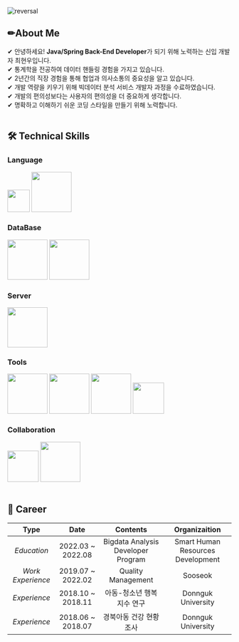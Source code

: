 ![reversal](https://capsule-render.vercel.app/api?type=wave&reversal=true&color=1A0F14&height=150&section=footer&text=%20ChoiHyunWoo();&fontColor=f5ce00&fontSize=70)

## ✏About Me 

✔ 안녕하세요! **Java/Spring Back-End Developer**가 되기 위해 노력하는 신입 개발자 최현우입니다. <br>
✔ 통계학을 전공하여 데이터 핸들링 경험을 가지고 있습니다. <br>
✔ 2년간의 직장 경험을 통해 협업과 의사소통의 중요성을 알고 있습니다. <br>
✔ 개발 역량을 키우기 위해 빅데이터 분석 서비스 개발자 과정을 수료하였습니다. <br>
✔ 개발의 편의성보다는 사용자의 편의성을 더 중요하게 생각합니다. <br>
✔ 명확하고 이해하기 쉬운 코딩 스타일을 만들기 위해 노력합니다. <br>
<br>

## 🛠 Technical Skills
### Language
<code><img src="https://user-images.githubusercontent.com/103620466/184140341-0ece618b-551d-4dc5-baad-606c94dbc263.png" width="50"></code>
<code><img src="https://user-images.githubusercontent.com/103620466/184139621-5190bdf6-900b-4e14-b502-454cfb3ff237.png" width="90"></code> <br>

### DataBase
<code><img src="https://user-images.githubusercontent.com/103620466/184141486-4bf19ebd-fb47-499a-b3f9-8d41b7848347.png" width="90"></code>
<code><img src="https://user-images.githubusercontent.com/103620466/184141815-ae301f1f-dcc1-42bd-bc32-f0e6f4133d6e.png" width="90"></code> <br>

### Server
<code><img src="https://user-images.githubusercontent.com/103620466/184142202-7ba543ba-4d10-4bb3-b9eb-8583eab313a2.png" width="90"></code> <br>

### Tools
<code><img src="https://user-images.githubusercontent.com/103620466/184142829-21493524-27b5-449d-b78b-0336d38c8254.png" width="90"></code>
<code><img src="https://user-images.githubusercontent.com/103620466/184143793-dd0b0887-6637-4711-9032-4579755be049.png" width="90"></code>
<code><img src="https://user-images.githubusercontent.com/103620466/184144319-1a691015-15ce-4994-b5f7-e90e68a35e7f.png" width="90"></code>
<code><img src="https://user-images.githubusercontent.com/103620466/184144675-2ca88574-bd43-4ea8-ab07-526fe54dcf91.png" width="70"></code> <br>

### Collaboration
<code><img src="https://user-images.githubusercontent.com/103620466/184145011-8d257612-5627-4311-a826-a6a0286c1d42.png" width="70"></code>
<code><img src="https://user-images.githubusercontent.com/103620466/184145273-5129039b-bd0d-4c80-a618-46705913a7c6.png" width="90"></code> <br>
<br>

## 💼 Career
| **Type** | **Date** | **Contents** | **Organizaition** |
|:--------:|:--------:|:--------:|:--------:|
| *Education* | 2022.03 ~ 2022.08 | Bigdata Analysis Developer Program | Smart Human Resources Development |
| *Work Experience* | 2019.07 ~ 2022.02 | Quality Management | Sooseok |
| *Experience* | 2018.10 ~ 2018.11| 아동-청소년 행복지수 연구 | Donnguk University |
| *Experience* | 2018.06 ~ 2018.07 | 경북아동 건강 현황조사 | Donnguk University |
